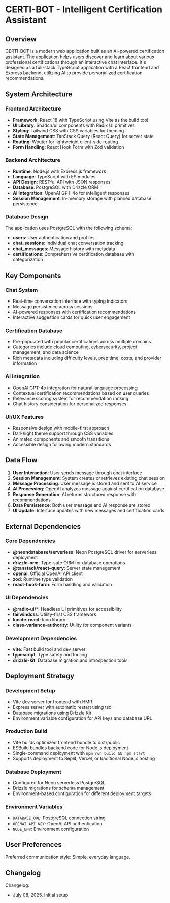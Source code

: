 # CERTI-BOT - Intelligent Certification Assistant

## Overview

CERTI-BOT is a modern web application built as an AI-powered certification assistant. The application helps users discover and learn about various professional certifications through an interactive chat interface. It's designed as a full-stack TypeScript application with a React frontend and Express backend, utilizing AI to provide personalized certification recommendations.

## System Architecture

### Frontend Architecture
- **Framework**: React 18 with TypeScript using Vite as the build tool
- **UI Library**: Shadcn/ui components with Radix UI primitives
- **Styling**: Tailwind CSS with CSS variables for theming
- **State Management**: TanStack Query (React Query) for server state
- **Routing**: Wouter for lightweight client-side routing
- **Form Handling**: React Hook Form with Zod validation

### Backend Architecture
- **Runtime**: Node.js with Express.js framework
- **Language**: TypeScript with ES modules
- **API Design**: RESTful API with JSON responses
- **Database**: PostgreSQL with Drizzle ORM
- **AI Integration**: OpenAI GPT-4o for intelligent responses
- **Session Management**: In-memory storage with planned database persistence

### Database Design
The application uses PostgreSQL with the following schema:
- **users**: User authentication and profiles
- **chat_sessions**: Individual chat conversation tracking
- **chat_messages**: Message history with metadata
- **certifications**: Comprehensive certification database with categorization

## Key Components

### Chat System
- Real-time conversation interface with typing indicators
- Message persistence across sessions
- AI-powered responses with certification recommendations
- Interactive suggestion cards for quick user engagement

### Certification Database
- Pre-populated with popular certifications across multiple domains
- Categories include cloud computing, cybersecurity, project management, and data science
- Rich metadata including difficulty levels, prep time, costs, and provider information

### AI Integration
- OpenAI GPT-4o integration for natural language processing
- Contextual certification recommendations based on user queries
- Relevance scoring system for recommendation ranking
- Chat history consideration for personalized responses

### UI/UX Features
- Responsive design with mobile-first approach
- Dark/light theme support through CSS variables
- Animated components and smooth transitions
- Accessible design following modern standards

## Data Flow

1. **User Interaction**: User sends message through chat interface
2. **Session Management**: System creates or retrieves existing chat session
3. **Message Processing**: User message is stored and sent to AI service
4. **AI Processing**: OpenAI analyzes message against certification database
5. **Response Generation**: AI returns structured response with recommendations
6. **Data Persistence**: Both user message and AI response are stored
7. **UI Update**: Interface updates with new messages and certification cards

## External Dependencies

### Core Dependencies
- **@neondatabase/serverless**: Neon PostgreSQL driver for serverless deployment
- **drizzle-orm**: Type-safe ORM for database operations
- **@tanstack/react-query**: Server state management
- **openai**: Official OpenAI API client
- **zod**: Runtime type validation
- **react-hook-form**: Form handling and validation

### UI Dependencies
- **@radix-ui/***: Headless UI primitives for accessibility
- **tailwindcss**: Utility-first CSS framework
- **lucide-react**: Icon library
- **class-variance-authority**: Utility for component variants

### Development Dependencies
- **vite**: Fast build tool and dev server
- **typescript**: Type safety and tooling
- **drizzle-kit**: Database migration and introspection tools

## Deployment Strategy

### Development Setup
- Vite dev server for frontend with HMR
- Express server with automatic restart using tsx
- Database migrations using Drizzle Kit
- Environment variable configuration for API keys and database URL

### Production Build
- Vite builds optimized frontend bundle to dist/public
- ESBuild bundles backend code for Node.js deployment
- Single-command deployment with `npm run build && npm start`
- Supports deployment to Replit, Vercel, or traditional Node.js hosting

### Database Deployment
- Configured for Neon serverless PostgreSQL
- Drizzle migrations for schema management
- Environment-based configuration for different deployment targets

### Environment Variables
- `DATABASE_URL`: PostgreSQL connection string
- `OPENAI_API_KEY`: OpenAI API authentication
- `NODE_ENV`: Environment configuration

## User Preferences

Preferred communication style: Simple, everyday language.

## Changelog

Changelog:
- July 08, 2025. Initial setup